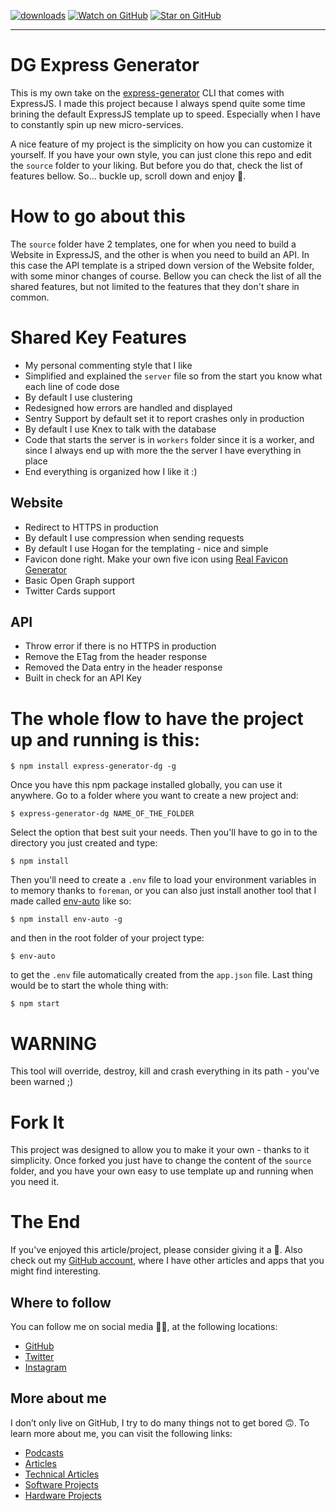 [![downloads][downloads-badge]][npm-stat]
[![Watch on GitHub][github-watch-badge]][github-watch]
[![Star on GitHub][github-star-badge]][github-star]

[github-watch-badge]: https://img.shields.io/github/watchers/kentcdodds/express-generator-dg.svg?style=social
[github-watch]: https://github.com/davidgatti/express-generator-dg/watchers

[github-star-badge]: https://img.shields.io/github/stars/kentcdodds/express-generator-dg.svg?style=social
[github-star]: https://github.com/davidgatti/express-generator-dg/stargazers

[downloads-badge]: https://img.shields.io/npm/dm/express-generator-dg.svg?style=flat-square
[npm-stat]: http://npm-stat.com/charts.html?package=express-generator-dg&from=2016-04-01

---

# DG Express Generator

This is my own take on the [express-generator](https://expressjs.com/en/starter/generator.html) CLI that comes with ExpressJS. I made this project because I always spend quite some time brining the default ExpressJS template up to speed. Especially when I have to constantly spin up new micro-services.

A nice feature of my project is the simplicity on how you can customize it yourself. If you have your own style, you can just clone this repo and edit the `source` folder to your liking. But before you do that, check the list of features bellow. So... buckle up, scroll down and enjoy 🙂.

# How to go about this

The `source` folder have 2 templates, one for when you need to build a Website in ExpressJS, and the other is when you need to build an API. In this case the API template is a striped down version of the Website folder, with some minor changes of course. Bellow you can check the list of all the shared features, but not limited to the features that they don't share in common.

# Shared Key Features

- My personal commenting style that I like
- Simplified and explained the `server` file so from the start you know what each line of code dose
- By default I use clustering
- Redesigned how errors are handled and displayed
- Sentry Support by default set it to report crashes only in production
- By default I use Knex to talk with the database
- Code that starts the server is in `workers` folder since it is a worker, and since I always end up with more the the server I have everything in place
- End everything is organized how I like it :)

## Website

- Redirect to HTTPS in production
- By default I use compression when sending requests
- By default I use Hogan for the templating - nice and simple
- Favicon done right. Make your own five icon using [Real Favicon Generator](https://realfavicongenerator.net)
- Basic Open Graph support
- Twitter Cards support

## API

- Throw error if there is no HTTPS in production
- Remove the ETag from the header response
- Removed the Data entry in the header response
- Built in check for an API Key

# The whole flow to have the project up and running is this:

```
$ npm install express-generator-dg -g
```

Once you have this npm package installed globally, you can use it anywhere. Go to a folder where you want to create a new project and:

```
$ express-generator-dg NAME_OF_THE_FOLDER
```

Select the option that best suit your needs. Then you'll have to go in to the directory you just created and type:

```
$ npm install
```

Then you'll need to create a `.env` file to load your environment variables in to memory thanks to `foreman`, or you can also just install another tool that I made called [env-auto](https://www.npmjs.com/package/env-auto) like so:

```
$ npm install env-auto -g
```

and then in the root folder of your project type:

```
$ env-auto
```

to get the `.env` file automatically created from the `app.json` file. Last thing would be to start the whole thing with:

```
$ npm start
```

# WARNING

This tool will override, destroy, kill and crash everything in its path - you've been warned ;)

# Fork It

This project was designed to allow you to make it your own - thanks to it simplicity. Once forked you just have to change the content of the `source` folder, and you have your own easy to use template up and running when you need it.

# The End

If you've enjoyed this article/project, please consider giving it a 🌟. Also check out my [GitHub account](https://github.com/davidgatti), where I have other articles and apps that you might find interesting.

## Where to follow

You can follow me on social media 🐙😇, at the following locations:

- [GitHub](https://github.com/davidgatti)
- [Twitter](https://twitter.com/dawidgatti)
- [Instagram](https://www.instagram.com/gattidavid/)

## More about me

I don’t only live on GitHub, I try to do many things not to get bored 🙃. To learn more about me, you can visit the following links:

- [Podcasts](http://david.gatti.pl/podcasts)
- [Articles](http://david.gatti.pl/articles)
- [Technical Articles](http://david.gatti.pl/technical_articles)
- [Software Projects](http://david.gatti.pl/software_projects)
- [Hardware Projects](http://david.gatti.pl/hardware_projects)
